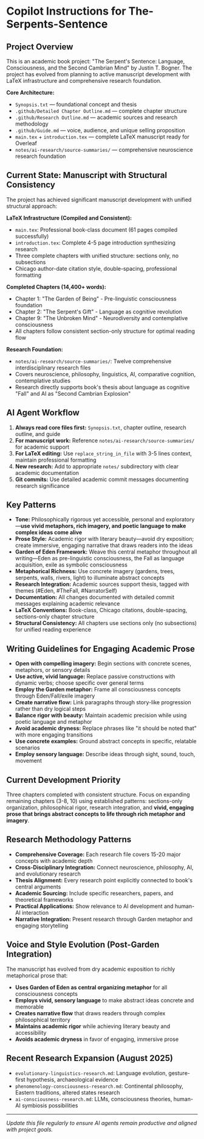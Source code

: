 

# Copilot Instructions for The-Serpents-Sentence

## Project Overview
This is an academic book project: "The Serpent's Sentence: Language, Consciousness, and the Second Cambrian Mind" by Justin T. Bogner. The project has evolved from planning to active manuscript development with LaTeX infrastructure and comprehensive research foundation.

**Core Architecture:**
- `Synopsis.txt` — foundational concept and thesis
- `.github/Detailed Chapter Outline.md` — complete chapter structure
- `.github/Research Outline.md` — academic sources and research methodology  
- `.github/Guide.md` — voice, audience, and unique selling proposition
- `main.tex` + `introduction.tex` — complete LaTeX manuscript ready for Overleaf
- `notes/ai-research/source-summaries/` — comprehensive neuroscience research foundation

## Current State: Manuscript with Structural Consistency
The project has achieved significant manuscript development with unified structural approach:

**LaTeX Infrastructure (Compiled and Consistent):**
- `main.tex`: Professional book-class document (61 pages compiled successfully)
- `introduction.tex`: Complete 4-5 page introduction synthesizing research
- Three complete chapters with unified structure: sections only, no subsections
- Chicago author-date citation style, double-spacing, professional formatting

**Completed Chapters (14,400+ words):**
- Chapter 1: "The Garden of Being" - Pre-linguistic consciousness foundation
- Chapter 2: "The Serpent's Gift" - Language as cognitive revolution  
- Chapter 9: "The Unbroken Mind" - Neurodiversity and contemplative consciousness
- All chapters follow consistent section-only structure for optimal reading flow

**Research Foundation:**
- `notes/ai-research/source-summaries/`: Twelve comprehensive interdisciplinary research files
- Covers neuroscience, philosophy, linguistics, AI, comparative cognition, contemplative studies
- Research directly supports book's thesis about language as cognitive "Fall" and AI as "Second Cambrian Explosion"

## AI Agent Workflow
1. **Always read core files first:** `Synopsis.txt`, chapter outline, research outline, and guide
2. **For manuscript work:** Reference `notes/ai-research/source-summaries/` for academic support
3. **For LaTeX editing:** Use `replace_string_in_file` with 3-5 lines context, maintain professional formatting
4. **New research:** Add to appropriate `notes/` subdirectory with clear academic documentation
5. **Git commits:** Use detailed academic commit messages documenting research significance

## Key Patterns
- **Tone:** Philosophically rigorous yet accessible, personal and exploratory—**use vivid metaphors, rich imagery, and poetic language to make complex ideas come alive**
- **Prose Style:** Academic rigor with literary beauty—avoid dry exposition; create immersive, engaging narrative that draws readers into the ideas
- **Garden of Eden Framework:** Weave this central metaphor throughout all writing—Eden as pre-linguistic consciousness, the Fall as language acquisition, exile as symbolic consciousness
- **Metaphorical Richness:** Use concrete imagery (gardens, trees, serpents, walls, rivers, light) to illuminate abstract concepts
- **Research Integration:** Academic sources support thesis, tagged with themes (#Eden, #TheFall, #NarratorSelf)
- **Documentation:** All changes documented with detailed commit messages explaining academic relevance
- **LaTeX Conventions:** Book-class, Chicago citations, double-spacing, sections-only chapter structure
- **Structural Consistency:** All chapters use sections only (no subsections) for unified reading experience

## Writing Guidelines for Engaging Academic Prose
- **Open with compelling imagery:** Begin sections with concrete scenes, metaphors, or sensory details
- **Use active, vivid language:** Replace passive constructions with dynamic verbs; choose specific over general terms
- **Employ the Garden metaphor:** Frame all consciousness concepts through Eden/Fall/exile imagery
- **Create narrative flow:** Link paragraphs through story-like progression rather than dry logical steps
- **Balance rigor with beauty:** Maintain academic precision while using poetic language and metaphor
- **Avoid academic dryness:** Replace phrases like "it should be noted that" with more engaging transitions
- **Use concrete examples:** Ground abstract concepts in specific, relatable scenarios
- **Employ sensory language:** Describe ideas through sight, sound, touch, movement

## Current Development Priority
Three chapters completed with consistent structure. Focus on expanding remaining chapters (3-8, 10) using established patterns: sections-only organization, philosophical rigor, research integration, and **vivid, engaging prose that brings abstract concepts to life through rich metaphor and imagery**.

## Research Methodology Patterns
- **Comprehensive Coverage:** Each research file covers 15-20 major concepts with academic depth
- **Cross-Disciplinary Integration:** Connect neuroscience, philosophy, AI, and evolutionary research
- **Thesis Alignment:** Every research point explicitly connected to book's central arguments
- **Academic Sourcing:** Include specific researchers, papers, and theoretical frameworks
- **Practical Applications:** Show relevance to AI development and human-AI interaction
- **Narrative Integration:** Present research through Garden metaphor and engaging storytelling

## Voice and Style Evolution (Post-Garden Integration)
The manuscript has evolved from dry academic exposition to richly metaphorical prose that:
- **Uses Garden of Eden as central organizing metaphor** for all consciousness concepts
- **Employs vivid, sensory language** to make abstract ideas concrete and memorable
- **Creates narrative flow** that draws readers through complex philosophical territory
- **Maintains academic rigor** while achieving literary beauty and accessibility
- **Avoids academic dryness** in favor of engaging, immersive prose

## Recent Research Expansion (August 2025)
- `evolutionary-linguistics-research.md`: Language evolution, gesture-first hypothesis, archaeological evidence
- `phenomenology-consciousness-research.md`: Continental philosophy, Eastern traditions, altered states research  
- `ai-consciousness-research.md`: LLMs, consciousness theories, human-AI symbiosis possibilities

---
*Update this file regularly to ensure AI agents remain productive and aligned with project goals.*
